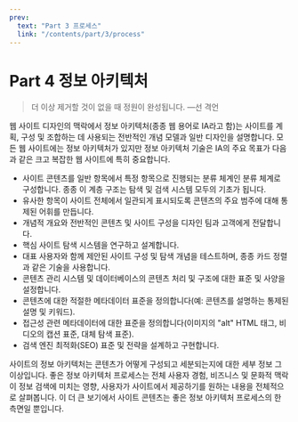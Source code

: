 ```yaml
---
prev:
  text: "Part 3 프로세스"
  link: "/contents/part/3/process"
---
```


# Part 4 정보 아키텍처

> 더 이상 제거할 것이 없을 때 정원이 완성됩니다. —선 격언

웹 사이트 디자인의 맥락에서 정보 아키텍처(종종 웹 용어로 IA라고 함)는 사이트를 계획, 구성 및 조합하는 데 사용되는 전반적인 개념 모델과 일반 디자인을 설명합니다. 모든 웹 사이트에는 정보 아키텍처가 있지만 정보 아키텍처 기술은 IA의 주요 목표가 다음과 같은 크고 복잡한 웹 사이트에 특히 중요합니다.

- 사이트 콘텐츠를 일반 항목에서 특정 항목으로 진행되는 분류 체계인 분류 체계로 구성합니다. 종종 이 계층 구조는 탐색 및 검색 시스템 모두의 기초가 됩니다.
- 유사한 항목이 사이트 전체에서 일관되게 표시되도록 콘텐츠의 주요 범주에 대해 통제된 어휘를 만듭니다.
- 개념적 개요와 전반적인 콘텐츠 및 사이트 구성을 디자인 팀과 고객에게 전달합니다.
- 핵심 사이트 탐색 시스템을 연구하고 설계합니다.
- 대표 사용자와 함께 제안된 사이트 구성 및 탐색 개념을 테스트하며, 종종 카드 정렬과 같은 기술을 사용합니다.
- 콘텐츠 관리 시스템 및 데이터베이스의 콘텐츠 처리 및 구조에 대한 표준 및 사양을 설정합니다.
- 콘텐츠에 대한 적절한 메타데이터 표준을 정의합니다(예: 콘텐츠를 설명하는 통제된 설명 및 키워드).
- 접근성 관련 메타데이터에 대한 표준을 정의합니다(이미지의 "alt" HTML 태그, 비디오의 캡션 표준, 대체 탐색 표준).
- 검색 엔진 최적화(SEO) 표준 및 전략을 설계하고 구현합니다.

사이트의 정보 아키텍처는 콘텐츠가 어떻게 구성되고 세분되는지에 대한 세부 정보 그 이상입니다. 좋은 정보 아키텍처 프로세스는 전체 사용자 경험, 비즈니스 및 문화적 맥락이 정보 검색에 미치는 영향, 사용자가 사이트에서 제공하기를 원하는 내용을 전체적으로 살펴봅니다. 이 더 큰 보기에서 사이트 콘텐츠는 좋은 정보 아키텍처 프로세스의 한 측면일 뿐입니다.

